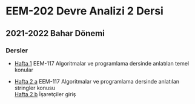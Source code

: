 # EEM-202 Devre Analizi 2 Dersi 

## 2021-2022 Bahar Dönemi
### Dersler

- [Hafta 1](./dersler/ders01.md)   EEM-117 Algoritmalar ve programlama dersinde anlatılan temel konular 

- [Hafta 2 a](./dersler/ders02_a.md)  EEM-117 Algoritmalar ve programlama dersinde anlatılan stringler konusu    
  [Hafta 2 b](./dersler/ders02_b.md)   İşaretçiler giriş
  